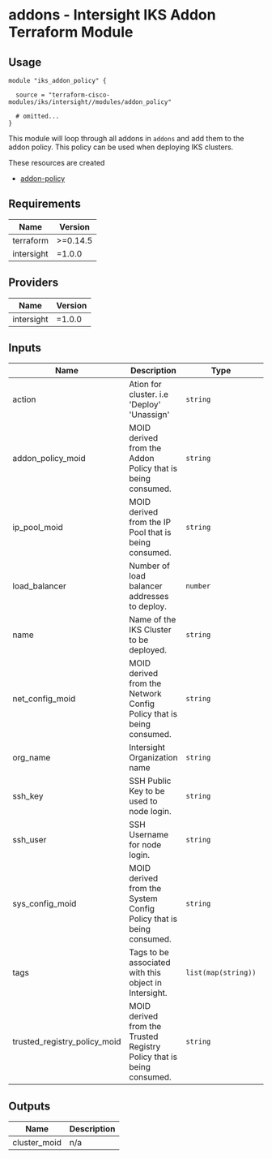 # addons - Intersight IKS Addon Terraform Module

## Usage

```hcl
module "iks_addon_policy" {

  source = "terraform-cisco-modules/iks/intersight//modules/addon_policy"

  # omitted...
}
```

This module will loop through all addons in `addons` and add them to the addon policy.  This policy can be used when deploying IKS clusters.


These resources are created

* [addon-policy](https://registry.terraform.io/providers/CiscoDevNet/intersight/latest/docs/resources/kubernetes_addon_policy)

<!-- BEGINNING OF PRE-COMMIT-TERRAFORM DOCS HOOK -->
## Requirements

| Name | Version |
|------|---------|
| terraform | >=0.14.5 |
| intersight | =1.0.0 |

## Providers

| Name | Version |
|------|---------|
| intersight | =1.0.0 |

## Inputs

| Name | Description | Type | Default | Required |
|------|-------------|------|---------|:--------:|
| action | Ation for cluster. i.e 'Deploy' 'Unassign' | `string` | `""` | no |
| addon\_policy\_moid | MOID derived from the Addon Policy that is being consumed. | `string` | n/a | yes |
| ip\_pool\_moid | MOID derived from the IP Pool that is being consumed. | `string` | n/a | yes |
| load\_balancer | Number of load balancer addresses to deploy. | `number` | n/a | yes |
| name | Name of the IKS Cluster to be deployed. | `string` | n/a | yes |
| net\_config\_moid | MOID derived from the Network Config Policy that is being consumed. | `string` | n/a | yes |
| org\_name | Intersight Organization name | `string` | n/a | yes |
| ssh\_key | SSH Public Key to be used to node login. | `string` | n/a | yes |
| ssh\_user | SSH Username for node login. | `string` | n/a | yes |
| sys\_config\_moid | MOID derived from the System Config Policy that is being consumed. | `string` | n/a | yes |
| tags | Tags to be associated with this object in Intersight. | `list(map(string))` | `[]` | no |
| trusted\_registry\_policy\_moid | MOID derived from the Trusted Registry Policy that is being consumed. | `string` | n/a | yes |

## Outputs

| Name | Description |
|------|-------------|
| cluster\_moid | n/a |

<!-- END OF PRE-COMMIT-TERRAFORM DOCS HOOK -->